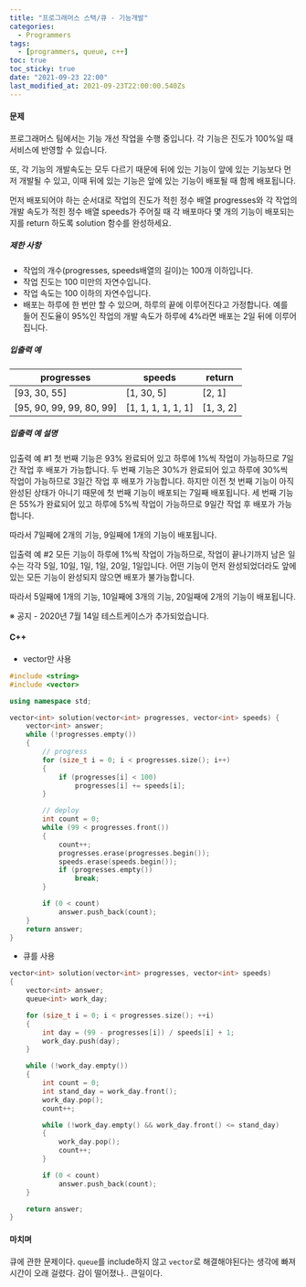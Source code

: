 ```yaml
---
title: "프로그래머스 스택/큐 - 기능개발"
categories:
  - Programmers
tags:
  - [programmers, queue, c++]
toc: true
toc_sticky: true
date: "2021-09-23 22:00"
last_modified_at: 2021-09-23T22:00:00.540Zs
---
```


#### 문제

프로그래머스 팀에서는 기능 개선 작업을 수행 중입니다. 각 기능은 진도가 100%일 때 서비스에 반영할 수 있습니다.

또, 각 기능의 개발속도는 모두 다르기 때문에 뒤에 있는 기능이 앞에 있는 기능보다 먼저 개발될 수 있고, 이때 뒤에 있는 기능은 앞에 있는 기능이 배포될 때 함께 배포됩니다.

먼저 배포되어야 하는 순서대로 작업의 진도가 적힌 정수 배열 progresses와 각 작업의 개발 속도가 적힌 정수 배열 speeds가 주어질 때 각 배포마다 몇 개의 기능이 배포되는지를 return 하도록 solution 함수를 완성하세요.

##### 제한 사항

- 작업의 개수(progresses, speeds배열의 길이)는 100개 이하입니다.
- 작업 진도는 100 미만의 자연수입니다.
- 작업 속도는 100 이하의 자연수입니다.
- 배포는 하루에 한 번만 할 수 있으며, 하루의 끝에 이루어진다고 가정합니다. 예를 들어 진도율이 95%인 작업의 개발 속도가 하루에 4%라면 배포는 2일 뒤에 이루어집니다.

##### 입출력 예

| progresses               | speeds             | return    |
| ------------------------ | ------------------ | --------- |
| [93, 30, 55]             | [1, 30, 5]         | [2, 1]    |
| [95, 90, 99, 99, 80, 99] | [1, 1, 1, 1, 1, 1] | [1, 3, 2] |

##### 입출력 예 설명

입출력 예 #1
첫 번째 기능은 93% 완료되어 있고 하루에 1%씩 작업이 가능하므로 7일간 작업 후 배포가 가능합니다.
두 번째 기능은 30%가 완료되어 있고 하루에 30%씩 작업이 가능하므로 3일간 작업 후 배포가 가능합니다. 하지만 이전 첫 번째 기능이 아직 완성된 상태가 아니기 때문에 첫 번째 기능이 배포되는 7일째 배포됩니다.
세 번째 기능은 55%가 완료되어 있고 하루에 5%씩 작업이 가능하므로 9일간 작업 후 배포가 가능합니다.

따라서 7일째에 2개의 기능, 9일째에 1개의 기능이 배포됩니다.

입출력 예 #2
모든 기능이 하루에 1%씩 작업이 가능하므로, 작업이 끝나기까지 남은 일수는 각각 5일, 10일, 1일, 1일, 20일, 1일입니다. 어떤 기능이 먼저 완성되었더라도 앞에 있는 모든 기능이 완성되지 않으면 배포가 불가능합니다.

따라서 5일째에 1개의 기능, 10일째에 3개의 기능, 20일째에 2개의 기능이 배포됩니다.

※ 공지 - 2020년 7월 14일 테스트케이스가 추가되었습니다.

#### C++

* vector만 사용

```c++
#include <string>
#include <vector>

using namespace std;

vector<int> solution(vector<int> progresses, vector<int> speeds) {
    vector<int> answer;
    while (!progresses.empty())
    {
        // progress
        for (size_t i = 0; i < progresses.size(); i++)
        {
            if (progresses[i] < 100)
                progresses[i] += speeds[i];
        }

        // deploy
        int count = 0;
        while (99 < progresses.front())
        {
            count++;
            progresses.erase(progresses.begin());
            speeds.erase(speeds.begin());
            if (progresses.empty())
                break;
        }

        if (0 < count)
            answer.push_back(count);
    }
    return answer;
}
```

* 큐를 사용

```c++
vector<int> solution(vector<int> progresses, vector<int> speeds)
{
    vector<int> answer;
    queue<int> work_day;

    for (size_t i = 0; i < progresses.size(); ++i)
    {
        int day = (99 - progresses[i]) / speeds[i] + 1;
        work_day.push(day);
    }

    while (!work_day.empty())
    {
        int count = 0;
        int stand_day = work_day.front();
        work_day.pop();
        count++;

        while (!work_day.empty() && work_day.front() <= stand_day)
        {
            work_day.pop();
            count++;
        }

        if (0 < count)
            answer.push_back(count);
    }

    return answer;
}
```

#### 마치며

큐에 관한 문제이다. ``queue``를 include하지 않고 ``vector``로 해결해야된다는 생각에 빠져 시간이 오래 걸렸다. 감이 떨어졌나.. 큰일이다.

